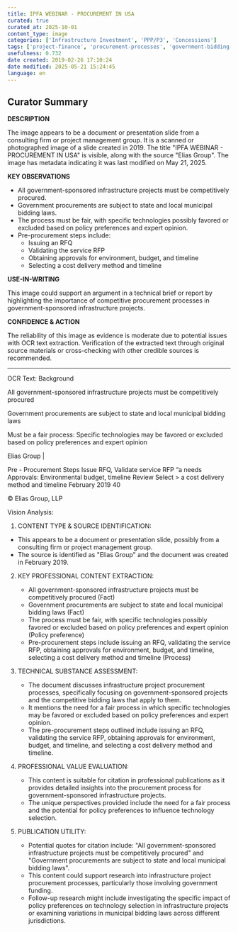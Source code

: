 ```yaml
---
title: IPFA WEBINAR - PROCUREMENT IN USA
curated: true
curated_at: 2025-10-01
content_type: image
categories: ['Infrastructure Investment', 'PPP/P3', 'Concessions']
tags: ['project-finance', 'procurement-processes', 'government-bidding-laws', 'fair-process', 'policy-preferences', 'rfq-validation', 'rfp-approvals', 'cost-delivery-methods', 'municipal-bidding-laws']
usefulness: 0.732
date created: 2019-02-26 17:10:24
date modified: 2025-05-21 15:24:45
language: en
---
```

## Curator Summary

**DESCRIPTION**

The image appears to be a document or presentation slide from a consulting firm or project management group. It is a scanned or photographed image of a slide created in 2019. The title "IPFA WEBINAR - PROCUREMENT IN USA" is visible, along with the source "Elias Group". The image has metadata indicating it was last modified on May 21, 2025.

**KEY OBSERVATIONS**

* All government-sponsored infrastructure projects must be competitively procured.
* Government procurements are subject to state and local municipal bidding laws.
* The process must be fair, with specific technologies possibly favored or excluded based on policy preferences and expert opinion.
* Pre-procurement steps include:
	+ Issuing an RFQ
	+ Validating the service RFP
	+ Obtaining approvals for environment, budget, and timeline
	+ Selecting a cost delivery method and timeline

**USE-IN-WRITING**

This image could support an argument in a technical brief or report by highlighting the importance of competitive procurement processes in government-sponsored infrastructure projects.

**CONFIDENCE & ACTION**

The reliability of this image as evidence is moderate due to potential issues with OCR text extraction. Verification of the extracted text through original source materials or cross-checking with other credible sources is recommended.

---

OCR Text:
Background

All government-sponsored
infrastructure projects must
be competitively procured

Government procurements
are subject to state and local
municipal bidding laws

Must be a fair process:
Specific technologies may
be favored or excluded
based on policy preferences
and expert opinion

Elias
Group |

Pre - Procurement Steps
Issue RFQ, Validate service
RFP “a needs
Approvals: Environmental
budget, timeline Review
Select > a cost
delivery method and timeline
February 2019 40

© Elias Group, LLP

Vision Analysis:
 1. CONTENT TYPE & SOURCE IDENTIFICATION:
   - This appears to be a document or presentation slide, possibly from a consulting firm or project management group.
   - The source is identified as "Elias Group" and the document was created in February 2019.

2. KEY PROFESSIONAL CONTENT EXTRACTION:
   - All government-sponsored infrastructure projects must be competitively procured (Fact)
   - Government procurements are subject to state and local municipal bidding laws (Fact)
   - The process must be fair, with specific technologies possibly favored or excluded based on policy preferences and expert opinion (Policy preference)
   - Pre-procurement steps include issuing an RFQ, validating the service RFP, obtaining approvals for environment, budget, and timeline, selecting a cost delivery method and timeline (Process)

3. TECHNICAL SUBSTANCE ASSESSMENT:
   - The document discusses infrastructure project procurement processes, specifically focusing on government-sponsored projects and the competitive bidding laws that apply to them.
   - It mentions the need for a fair process in which specific technologies may be favored or excluded based on policy preferences and expert opinion.
   - The pre-procurement steps outlined include issuing an RFQ, validating the service RFP, obtaining approvals for environment, budget, and timeline, and selecting a cost delivery method and timeline.

4. PROFESSIONAL VALUE EVALUATION:
   - This content is suitable for citation in professional publications as it provides detailed insights into the procurement process for government-sponsored infrastructure projects.
   - The unique perspectives provided include the need for a fair process and the potential for policy preferences to influence technology selection.

5. PUBLICATION UTILITY:
   - Potential quotes for citation include: "All government-sponsored infrastructure projects must be competitively procured" and "Government procurements are subject to state and local municipal bidding laws".
   - This content could support research into infrastructure project procurement processes, particularly those involving government funding.
   - Follow-up research might include investigating the specific impact of policy preferences on technology selection in infrastructure projects or examining variations in municipal bidding laws across different jurisdictions.